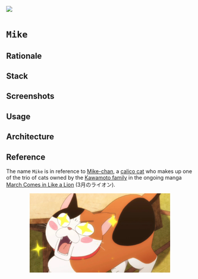 [![](https://img.shields.io/badge/mike_1.0.0-passing-green)](https://github.com/gongahkia/mike/releases/tag/1.0.0) 

# `Mike`

## Rationale

## Stack

## Screenshots

## Usage

## Architecture

## Reference

The name `Mike` is in reference to [Mike-chan](https://march-comes-like-lion.fandom.com/wiki/Mike-chan), a [calico cat](https://en.wikipedia.org/wiki/Calico_cat) who makes up one of the trio of cats owned by the [Kawamoto family](https://march-comes-like-lion.fandom.com/wiki/Category:Kawamoto_residence) in the ongoing manga [March Comes in Like a Lion](https://march-comes-like-lion.fandom.com/wiki/March_Comes_in_Like_a_Lion_(series)) (3月のライオン).

<div align="center">
    <img src="./asset/logo/mike.webp" width="75%">
</div>